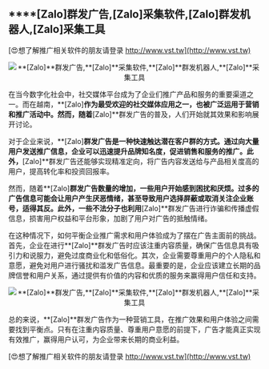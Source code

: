 ## ****[Zalo]**群发广告,**[Zalo]**采集软件,**[Zalo]**群发机器人,**[Zalo]**采集工具**

[😍想了解推广相关软件的朋友请登录 http://www.vst.tw](http://www.vst.tw)

 <center><img src="https://vst.tw/MP4/tuiguang/png/4.png" alt="**[Zalo]**群发广告,**[Zalo]**采集软件,**[Zalo]**群发机器人,**[Zalo]**采集工具"></center>

在当今数字化社会中，社交媒体平台成为了企业们推广产品和服务的重要渠道之一。而在越南，**[Zalo]**作为最受欢迎的社交媒体应用之一，也被广泛运用于营销和推广活动中。然而，随着**[Zalo]**群发广告的普及，人们开始就其效果和影响展开讨论。

对于企业来说，**[Zalo]**群发广告是一种快速触达潜在客户群的方式。通过向大量用户发送推广信息，企业可以迅速提升品牌知名度，促进销售和服务的推广。此外，**[Zalo]**群发广告还能够实现精准定向，将广告内容发送给与产品相关度高的用户，提高转化率和投资回报率。

然而，随着**[Zalo]**群发广告数量的增加，一些用户开始感到困扰和厌烦。过多的广告信息可能会让用户产生厌恶情绪，甚至导致用户选择屏蔽或取消关注企业账号，适得其反。此外，一些不法分子也利用**[Zalo]**群发广告进行诈骗和传播虚假信息，损害用户权益和平台形象，加剧了用户对广告的抵触情绪。

在这种情况下，如何平衡企业推广需求和用户体验成为了摆在广告主面前的挑战。首先，企业在进行**[Zalo]**群发广告时应该注重内容质量，确保广告信息具有吸引力和说服力，避免过度商业化和低俗化。其次，企业需要尊重用户的个人隐私和意愿，避免对用户进行骚扰和滥发广告信息。最重要的是，企业应该建立长期的品牌信誉和用户关系，通过提供有价值的内容和优质的服务来赢得用户信任和支持。

 <center><img src="https://vst.tw/MP4/tuiguang/png/8.png" alt="**[Zalo]**群发广告,**[Zalo]**采集软件,**[Zalo]**群发机器人,**[Zalo]**采集工具"></center>

总的来说，**[Zalo]**群发广告作为一种营销工具，在推广效果和用户体验之间需要找到平衡点。只有在注重内容质量、尊重用户意愿的前提下，广告才能真正实现有效推广，赢得用户认可，为企业带来长期的商业利益。

[😍想了解推广相关软件的朋友请登录 http://www.vst.tw](http://www.vst.tw)



